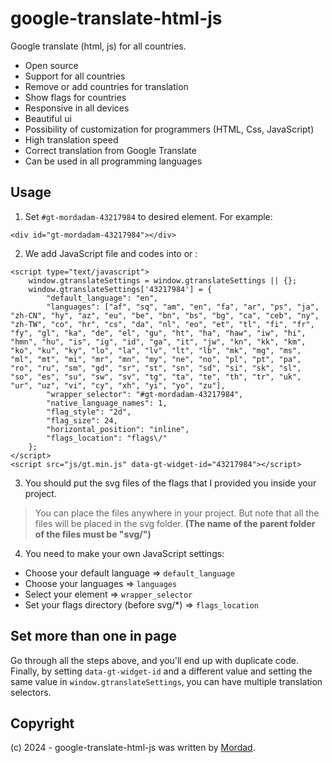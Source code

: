 # google-translate-html-js

Google translate (html, js) for all countries.

-   Open source
-   Support for all countries
-   Remove or add countries for translation
-   Show flags for countries
-   Responsive in all devices
-   Beautiful ui
-   Possibility of customization for programmers (HTML, Css, JavaScript)
-   High translation speed
-   Correct translation from Google Translate
-   Can be used in all programming languages

## Usage

1. Set `#gt-mordadam-43217984` to desired element. For example:

```
<div id="gt-mordadam-43217984"></div>
```


2. We add JavaScript file and codes into <head> or <body>:
```
<script type="text/javascript">
    window.gtranslateSettings = window.gtranslateSettings || {};
    window.gtranslateSettings['43217984'] = {
        "default_language": "en",
        "languages": ["af", "sq", "am", "en", "fa", "ar", "ps", "ja", "zh-CN", "hy", "az", "eu", "be", "bn", "bs", "bg", "ca", "ceb", "ny", "zh-TW", "co", "hr", "cs", "da", "nl", "eo", "et", "tl", "fi", "fr", "fy", "gl", "ka", "de", "el", "gu", "ht", "ha", "haw", "iw", "hi", "hmn", "hu", "is", "ig", "id", "ga", "it", "jw", "kn", "kk", "km", "ko", "ku", "ky", "lo", "la", "lv", "lt", "lb", "mk", "mg", "ms", "ml", "mt", "mi", "mr", "mn", "my", "ne", "no", "pl", "pt", "pa", "ro", "ru", "sm", "gd", "sr", "st", "sn", "sd", "si", "sk", "sl", "so", "es", "su", "sw", "sv", "tg", "ta", "te", "th", "tr", "uk", "ur", "uz", "vi", "cy", "xh", "yi", "yo", "zu"],
        "wrapper_selector": "#gt-mordadam-43217984",
        "native_language_names": 1,
        "flag_style": "2d",
        "flag_size": 24,
        "horizontal_position": "inline",
        "flags_location": "flags\/"
    };
</script>
<script src="js/gt.min.js" data-gt-widget-id="43217984"></script>
```

3. You should put the svg files of the flags that I provided you inside your project.
> You can place the files anywhere in your project. But note that all the files will be placed in the svg folder. **(The name of the parent folder of the files must be "svg/")**

4. You need to make your own JavaScript settings:

- Choose your default language             => `default_language`
- Choose your languages                    => `languages`
- Select your element                      => `wrapper_selector`
- Set your flags directory (before svg/*)  => `flags_location`

## Set more than one in page

Go through all the steps above, and you'll end up with duplicate code. Finally, by setting `data-gt-widget-id` and a different value and setting the same value in `window.gtranslateSettings`, you can have multiple translation selectors.

## Copyright
(c) 2024 - google-translate-html-js was written by [Mordad](https://mkhezerlou.ir).
